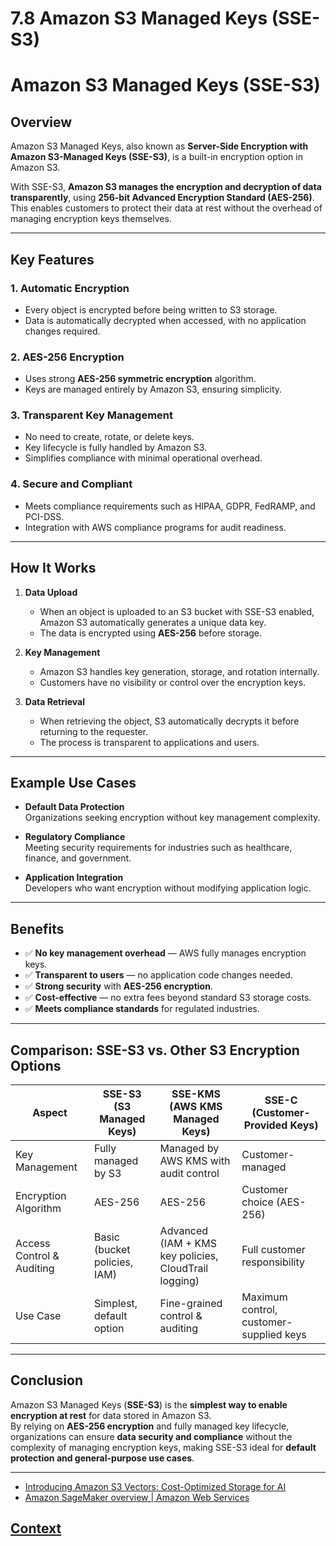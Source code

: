 # 7.8 Amazon S3 Managed Keys (SSE-S3) 

# Amazon S3 Managed Keys (SSE-S3)

## Overview
Amazon S3 Managed Keys, also known as **Server-Side Encryption with Amazon S3-Managed Keys (SSE-S3)**, is a built-in encryption option in Amazon S3.  

With SSE-S3, **Amazon S3 manages the encryption and decryption of data transparently**, using **256-bit Advanced Encryption Standard (AES-256)**. This enables customers to protect their data at rest without the overhead of managing encryption keys themselves.

---

## Key Features

### 1. Automatic Encryption
- Every object is encrypted before being written to S3 storage.  
- Data is automatically decrypted when accessed, with no application changes required.  

### 2. AES-256 Encryption
- Uses strong **AES-256 symmetric encryption** algorithm.  
- Keys are managed entirely by Amazon S3, ensuring simplicity.  

### 3. Transparent Key Management
- No need to create, rotate, or delete keys.  
- Key lifecycle is fully handled by Amazon S3.  
- Simplifies compliance with minimal operational overhead.  

### 4. Secure and Compliant
- Meets compliance requirements such as HIPAA, GDPR, FedRAMP, and PCI-DSS.  
- Integration with AWS compliance programs for audit readiness.  

---

## How It Works

1. **Data Upload**  
   - When an object is uploaded to an S3 bucket with SSE-S3 enabled, Amazon S3 automatically generates a unique data key.  
   - The data is encrypted using **AES-256** before storage.  

2. **Key Management**  
   - Amazon S3 handles key generation, storage, and rotation internally.  
   - Customers have no visibility or control over the encryption keys.  

3. **Data Retrieval**  
   - When retrieving the object, S3 automatically decrypts it before returning to the requester.  
   - The process is transparent to applications and users.  

---

## Example Use Cases

- **Default Data Protection**  
  Organizations seeking encryption without key management complexity.  

- **Regulatory Compliance**  
  Meeting security requirements for industries such as healthcare, finance, and government.  

- **Application Integration**  
  Developers who want encryption without modifying application logic.  

---

## Benefits

- ✅ **No key management overhead** — AWS fully manages encryption keys.  
- ✅ **Transparent to users** — no application code changes needed.  
- ✅ **Strong security** with **AES-256 encryption**.  
- ✅ **Cost-effective** — no extra fees beyond standard S3 storage costs.  
- ✅ **Meets compliance standards** for regulated industries.  

---

## Comparison: SSE-S3 vs. Other S3 Encryption Options

| Aspect                         | SSE-S3 (S3 Managed Keys)     | SSE-KMS (AWS KMS Managed Keys)        | SSE-C (Customer-Provided Keys) |
|--------------------------------|-------------------------------|---------------------------------------|--------------------------------|
| Key Management                 | Fully managed by S3          | Managed by AWS KMS with audit control | Customer-managed               |
| Encryption Algorithm            | AES-256                      | AES-256                               | Customer choice (AES-256)      |
| Access Control & Auditing       | Basic (bucket policies, IAM) | Advanced (IAM + KMS key policies, CloudTrail logging) | Full customer responsibility   |
| Use Case                        | Simplest, default option     | Fine-grained control & auditing       | Maximum control, customer-supplied keys |

---

## Conclusion
Amazon S3 Managed Keys (**SSE-S3**) is the **simplest way to enable encryption at rest** for data stored in Amazon S3.  
By relying on **AES-256 encryption** and fully managed key lifecycle, organizations can ensure **data security and compliance** without the complexity of managing encryption keys, making SSE-S3 ideal for **default protection and general-purpose use cases**.

---

 * [Introducing Amazon S3 Vectors: Cost-Optimized Storage for AI](https://www.youtube.com/watch?v=J0IJW86eWG0)
 * [Amazon SageMaker overview | Amazon Web Services](https://www.youtube.com/watch?v=mzkHGEyAPEw)
 
 
 
 ## [Context](./../context.md)
